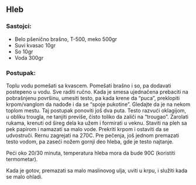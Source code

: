 ## Hleb

### Sastojci:
- Belo pšenično brašno, T-500, meko 500gr
- Suvi kvasac 10gr
- So 10gr
- Voda 300gr   

### Postupak:
Toplu vodu pomešati sa kvascem. Pomešati brašno i so, pa dodavati postepeno u vodu. Sve raditi ručno. Kada je smesa ujednačena prebaciti na pobrašnjenu površinu, umesiti testo, pa kada krene da “puca”, preklopiti krpom/vanglom da nadođe i da se “spoje pukotine”. Gledajte da je na nekom toplom mestu. Taj postupak ponoviti još dva puta. Testo razvući oklagijom, u obliku trougla, ne tanjiti previše, čisto toliko da zaliči na “trougao”. Zarolati rukama, krenuti od šireg dela ka užem i formirati u veknu. Staviti na pleh sa pek papirom i namazati sa malo vode. Prekriti krpom i ostaviti da se udvostruči. Rernu zagrejati na 270C. Pre pečenja, još jednom premazati testo vodom, pa zaseći nožem gornji deo hleba, gde je testo najtanje.

Peći oko 20/30 minuta, temperatura hleba mora da bude 90C (koristiti termometar). 

Kada je gotov, premazati sa malo maslinovog ulja, uviti u krpu, i služiti kada se malo ohladi. 